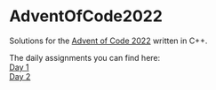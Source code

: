 # AdventOfCode2022
Solutions for the [Advent of Code 2022](https://adventofcode.com/2022) written in C++.

The daily assignments you can find here:\
[Day 1](https://adventofcode.com/2022/day/1)\
[Day 2](https://adventofcode.com/2022/day/2)
